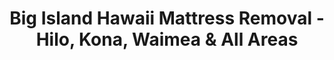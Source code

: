---
layout: location.njk
title: Big Island Hawaii Mattress Removal - Hilo, Kona, Waimea & All Areas
description: Professional mattress removal across Big Island Hawaii including Hilo, Kona, Waimea, Volcano, and all island communities. Next-day pickup  Licensed, insured, and eco-friendly disposal covering the entire Big Island.
permalink: /mattress-removal/hawaii/big-island/
city: Big Island
state: Hawaii
stateSlug: hawaii
tier: 2
coordinates:
  lat: 19.5429
  lng: -155.6659
pricing:
  startingPrice: 125
  single: 125
  queen: 155
  king: 180
  boxSpring: 30
neighborhoods:
  - name: Hilo
    zipCodes: ["96720", "96721"]
  - name: Kona (Kailua-Kona)
    zipCodes: ["96740", "96745"]
  - name: Waimea (Kamuela)
    zipCodes: ["96743"]
  - name: Volcano
    zipCodes: ["96785"]
  - name: Pahoa
    zipCodes: ["96778"]
  - name: Captain Cook
    zipCodes: ["96704"]
  - name: Holualoa
    zipCodes: ["96725"]
  - name: Kealakekua
    zipCodes: ["96750"]
  - name: Honaunau
    zipCodes: ["96726"]
  - name: Ocean View
    zipCodes: ["96737"]
  - name: Naalehu
    zipCodes: ["96772"]
  - name: Pahala
    zipCodes: ["96777"]
  - name: Pepeekeo
    zipCodes: ["96783"]
  - name: Hakalau
    zipCodes: ["96710"]
  - name: Laupahoehoe
    zipCodes: ["96764"]
  - name: Honokaa
    zipCodes: ["96727"]
  - name: Paauilo
    zipCodes: ["96776"]
  - name: Waikoloa
    zipCodes: ["96738"]
  - name: Puako
    zipCodes: ["96743"]
  - name: Kapaau
    zipCodes: ["96755"]
zipCodes:
  - "96704"
  - "96710"
  - "96720"
  - "96721"
  - "96725"
  - "96726"
  - "96727"
  - "96737"
  - "96738"
  - "96740"
  - "96743"
  - "96745"
  - "96750"
  - "96755"
  - "96764"
  - "96772"
  - "96776"
  - "96777"
  - "96778"
  - "96783"
  - "96785"
recyclingPartners:
  - "Hawaii County Environmental Management"
  - "Big Island Recycling Solutions"
  - "Hilo-Kona Waste Recovery"
localRegulations: "We coordinate with Hawaii County Environmental Management for all mattress disposal requirements across the Big Island. Our licensed service handles proper collection, transport, and delivery to approved facilities in both Hilo and Kona districts. Hawaii County requires licensed haulers for bulk items, and we maintain full compliance with Hawaii Department of Health regulations while working within Big Island's diverse waste management protocols covering east and west sides of the island."
nearbyCities:
  - name: Honolulu
    distance: "215 miles"
    slug: "honolulu"
    isSuburb: false
reviews:
  count: 67
  featured:
    - author: "Sarah W."
      neighborhood: "Hilo"
      rating: 5
      text: "Needed mattress removal from our vacation rental in Hilo during rainy season. Team coordinated timing around weather patterns, navigated wet roads safely, and completed pickup of three queen mattresses efficiently. Perfect understanding of Big Island weather challenges."
    - author: "Mark T."
      neighborhood: "Kona"
      rating: 5
      text: "Living on the dry Kona side with lava rock terrain, access can be challenging. Crew assessed our property carefully, used proper equipment for the rocky driveway, and removed king mattress without any issues. Great problem-solving for Big Island terrain."
    - author: "Jennifer K."
      neighborhood: "Waimea"
      rating: 5
      text: "Called from our ranch property in Waimea at high elevation. They coordinated timing for mountain weather conditions, arrived punctually despite remote location, and handled mattress removal professionally. Excellent service for rural Big Island areas."
faqs:
  - question: "Do you provide mattress removal across the entire Big Island?"
    answer: "Yes, we provide comprehensive mattress removal service across all Big Island communities including Hilo, Kona (Kailua-Kona), Waimea (Kamuela), Volcano, Pahoa, Captain Cook, and all other areas. We coordinate timing and logistics for both east and west sides of the island."
  - question: "How quickly can you schedule pickup in Hilo or Kona?"
    answer: "We provide next-day service throughout the Big Island including Hilo, Kona, Waimea, and surrounding communities. Book online or call (720) 263-6094 before 2 PM for next business day pickup. Remote locations may require additional scheduling coordination."
  - question: "What's included in your Big Island mattress removal price?"
    answer: "Our $125 starting price covers one mattress pickup, loading, transport, and eco-friendly disposal anywhere on the Big Island. Box springs add $30 each. We handle Hawaii County disposal requirements and coordinate access for remote properties. Payment due at service completion."
  - question: "Can you navigate Big Island's diverse terrain and weather conditions?"
    answer: "Absolutely. We adapt to Big Island's unique geography including Hilo's rainy side, Kona's dry lava terrain, Waimea's elevation changes, and rural ranch properties. Our team understands island weather patterns and terrain challenges across all districts."
  - question: "Do you service vacation rentals and remote properties?"
    answer: "Yes, we provide mattress removal for vacation rentals, remote ranch properties, off-grid locations, and challenging terrain across the Big Island. We coordinate with property managers and adapt our approach for diverse Big Island property types."
  - question: "What payment methods do you accept on the Big Island?"
    answer: "We accept cash, all major credit cards, Venmo, and Zelle. Payment collected at completion of service. We can coordinate with vacation rental management companies or property managers throughout the Big Island for billing arrangements."
  - question: "Are you licensed for waste removal throughout Hawaii County?"
    answer: "Yes, we maintain full licensing for waste removal throughout Hawaii County covering the entire Big Island. We comply with all Hawaii County and Hawaii Department of Health regulations for both Hilo and Kona districts."
  - question: "What happens to mattresses after pickup on the Big Island?"
    answer: "Your mattress goes to certified Hawaii recycling facilities where it gets completely dismantled. Metal springs become new steel products, foam gets reprocessed into carpet padding, and fabric becomes insulation materials. We follow Hawaii's strict environmental disposal guidelines for all island communities."
schema:
  "@type": "LocalBusiness"
  name: "A Bedder World Big Island"
  address:
    streetAddress: "Big Island, HI"
    addressLocality: "Hilo"
    addressRegion: "HI"
    postalCode: "96720"
    addressCountry: "US"
  geo:
    latitude: 19.5429
    longitude: -155.6659
  telephone: "720-263-6094"
  priceRange: "$125-$240"
  serviceArea: "Big Island, Hawaii"
  aggregateRating:
    ratingValue: "4.9"
    reviewCount: 67
pageContent:
  heroDescription: "A Bedder World provides professional mattress removal throughout the entire Big Island of Hawaii with comprehensive service from Hilo to Kona, Waimea to Volcano, and all communities in between. We adapt to the island's diverse terrain, weather patterns, and remote locations, offering next-day pickup with transparent pricing and environmentally responsible disposal that meets Hawaii's strict sustainability standards."
  
  aboutService: "Our Big Island mattress removal service covers the entire island from Hilo's rainforest climate on the east side to Kona's sunny lava terrain on the west, from Waimea's ranch country at elevation to Volcano's unique geological environment. We coordinate with Hawaii County's diverse districts, navigate challenging terrain including lava rock driveways and remote ranch properties, and adapt to the island's varied weather patterns from tropical rainforest to desert conditions. Whether you're in downtown Hilo, oceanfront Kona, mountain Waimea, or any rural Big Island location, our experienced team understands the island's geography and logistics while ensuring every mattress reaches certified recycling facilities through proper disposal protocols."
  
  serviceAreasIntro: "Professional mattress pickup throughout all Big Island communities including major population centers like Hilo and Kona, mountain towns like Waimea (Kamuela), unique areas like Volcano, rural districts like Pahoa and Captain Cook, and remote properties across Hawaii County. We understand Big Island geography, weather variations, and access challenges."
  
  environmentalImpact: "We transport all Big Island mattresses to certified Hawaii recycling facilities where complete material recovery takes place. Every collected mattress gets fully dismantled - metal springs become new steel products, foam transforms into carpet padding, and fabric gets processed into insulation materials. Our responsible disposal process eliminates landfill waste while maintaining compliance with Hawaii County environmental regulations and supporting the Big Island's sustainability initiatives across all districts."
  
  howItWorksScheduling: "Next-day pickup available throughout the Big Island with smart scheduling that considers inter-district travel, weather variations from Hilo to Kona, and remote property access requirements. We coordinate efficiently across the island's diverse geography to ensure reliable service."
  
  howItWorksService: "Our professional team understands the Big Island's unique mix of urban Hilo and Kona areas, rural ranch properties, vacation rentals, off-grid locations, and challenging terrain including lava rock surfaces and remote access roads, adapting our approach accordingly while maintaining professional standards throughout the pickup process."
  
  howItWorksDisposal: "We transport all Big Island mattresses to our certified Hawaii recycling partners for complete material recovery. Our responsible disposal process supports local environmental goals while ensuring full compliance with Hawaii County regulations through our network of approved island facilities."
  
  sidebarStats:
    mattressesRemoved: "678"
---